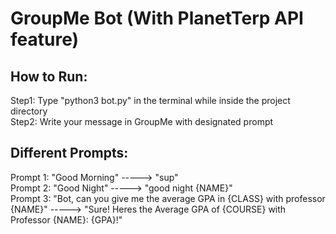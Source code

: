 # GroupMe Bot (With PlanetTerp API feature)

## How to Run:
Step1: Type "python3 bot.py" in the terminal while inside the project directory \
Step2: Write your message in GroupMe with designated prompt

## Different Prompts:
Prompt 1: "Good Morning" -----> "sup" \
Prompt 2: "Good Night" -----> "good night {NAME}" \
Prompt 3: "Bot, can you give me the average GPA in {CLASS} with professor {NAME}" -----> "Sure! Heres the Average GPA of {COURSE} with Professor {NAME}: {GPA}!"